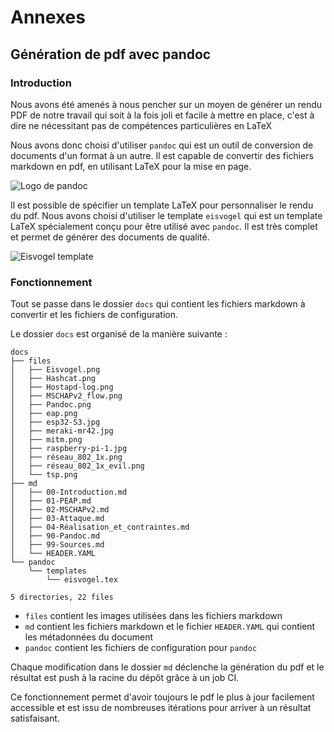 
# Annexes

## Génération de pdf avec pandoc

### Introduction

Nous avons été amenés à nous pencher sur un moyen de générer un rendu PDF de notre travail qui soit à la fois joli et facile à mettre en place, c'est à dire ne nécessitant pas de compétences particulières en LaTeX

Nous avons donc choisi d'utiliser `pandoc` qui est un outil de conversion de documents d'un format à un autre. Il est capable de convertir des fichiers markdown en pdf, en utilisant LaTeX pour la mise en page.

![Logo de pandoc](files/Pandoc.png)

Il est possible de spécifier un template LaTeX pour personnaliser le rendu du pdf. Nous avons choisi d'utiliser le template `eisvogel` qui est un template LaTeX spécialement conçu pour être utilisé avec `pandoc`. Il est très complet et permet de générer des documents de qualité.

![Eisvogel template](files/Eisvogel.png)

### Fonctionnement

Tout se passe dans le dossier `docs` qui contient les fichiers markdown à convertir et les fichiers de configuration.

Le dossier `docs` est organisé de la manière suivante :

```
docs
├── files
│   ├── Eisvogel.png
│   ├── Hashcat.png
│   ├── Hostapd-log.png
│   ├── MSCHAPv2_flow.png
│   ├── Pandoc.png
│   ├── eap.png
│   ├── esp32-S3.jpg
│   ├── meraki-mr42.jpg
│   ├── mitm.png
│   ├── raspberry-pi-1.jpg
│   ├── réseau_802_1x.png
│   ├── réseau_802_1x_evil.png
│   └── tsp.png
├── md
│   ├── 00-Introduction.md
│   ├── 01-PEAP.md
│   ├── 02-MSCHAPv2.md
│   ├── 03-Attaque.md
│   ├── 04-Réalisation_et_contraintes.md
│   ├── 90-Pandoc.md
│   ├── 99-Sources.md
│   └── HEADER.YAML
└── pandoc
    └── templates
        └── eisvogel.tex

5 directories, 22 files
```
- `files` contient les images utilisées dans les fichiers markdown
- `md` contient les fichiers markdown et le fichier `HEADER.YAML` qui contient les métadonnées du document
- `pandoc` contient les fichiers de configuration pour `pandoc`

Chaque modification dans le dossier `md` déclenche la génération du pdf et le résultat est push à la racine du dépôt grâce à un job CI.

Ce fonctionnement permet d'avoir toujours le pdf le plus à jour facilement accessible et est issu de nombreuses itérations pour arriver à un résultat satisfaisant.